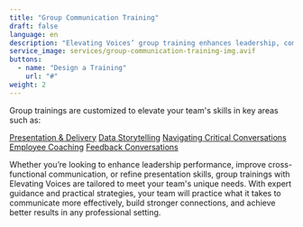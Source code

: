 ```yaml
---
title: "Group Communication Training"
draft: false
language: en
description: "Elevating Voices’ group training enhances leadership, communication, and presentation skills, equipping teams with strategies to connect, collaborate, and excel."
service_image: services/group-communication-training-img.avif
buttons:
  - name: "Design a Training"
    url: "#"
weight: 2
---
```


<div class="text-center">
  <p class="mt-0">Group trainings are customized to elevate your team's skills in key areas such as:</p>
  <div class="flex flex-col items-center gap-2">
    <a href="/presentation-and-delivery/">Presentation & Delivery</a>
    <a href="/data-storytelling/">Data Storytelling</a>
    <a href="/navigating-critical-conversations/">Navigating Critical Conversations</a>
    <a href="/employee-coaching/">Employee Coaching</a>
    <a href="/feedback-conversations/">Feedback Conversations</a>
  </div>
</div>

Whether you’re looking to enhance leadership performance, improve cross-functional communication, or refine presentation skills, group trainings with Elevating Voices are tailored to meet your team's unique needs. With expert guidance and practical strategies, your team will practice what it takes to communicate more effectively, build stronger connections, and achieve better results in any professional setting.
